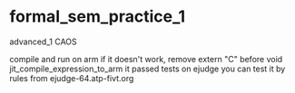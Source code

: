 # formal_sem_practice_1
advanced_1 CAOS

compile and run on arm
if it doesn't work, remove extern "C" before void jit_compile_expression_to_arm
it passed tests on ejudge
you can test it by rules from ejudge-64.atp-fivt.org
